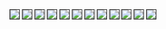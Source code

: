<img border=1 src=https://raw.githubusercontent.com/kristopolous/qr-project/master/final/dickinson-summer-shower.png>
<img border=1 src=https://raw.githubusercontent.com/kristopolous/qr-project/master/final/elliot-aunt-helen.png>
<img border=1 src=https://raw.githubusercontent.com/kristopolous/qr-project/master/final/frost-stopping-woods.png>
<img border=1 src=https://raw.githubusercontent.com/kristopolous/qr-project/master/final/hd-sea-rose.png>
<img border=1 src=https://raw.githubusercontent.com/kristopolous/qr-project/master/final/hughes-dreams.png>
<img border=1 src=https://raw.githubusercontent.com/kristopolous/qr-project/master/final/lawrence-illicit.png>
<img border=1 src=https://raw.githubusercontent.com/kristopolous/qr-project/master/final/lowell-venus-transiens.png>
<img border=1 src=https://raw.githubusercontent.com/kristopolous/qr-project/master/final/naruda-imovil.png>
<img border=1 src=https://raw.githubusercontent.com/kristopolous/qr-project/master/final/plath-southern-sunrise.png>
<img border=1 src=https://raw.githubusercontent.com/kristopolous/qr-project/master/final/shakespeare-138.png>
<img border=1 src=https://raw.githubusercontent.com/kristopolous/qr-project/master/final/shelley-ozymandias.png>
<img border=1 src=https://raw.githubusercontent.com/kristopolous/qr-project/master/final/whitman-to-foreign-lands.png>
